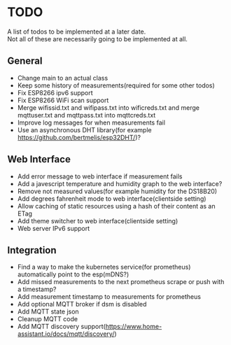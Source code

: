 # TODO
A list of todos to be implemented at a later date.  
Not all of these are necessarily going to be implemented at all.

## General
 * Change main to an actual class
 * Keep some history of measurements(required for some other todos)
 * Fix ESP8266 ipv6 support
 * Fix ESP8266 WiFi scan support
 * Merge wifissid.txt and wifipass.txt into wificreds.txt and merge mqttuser.txt and mqttpass.txt into mqttcreds.txt
 * Improve log messages for when measurements fail
 * Use an asynchronous DHT library(for example https://github.com/bertmelis/esp32DHT/)?

## Web Interface
 * Add error message to web interface if measurement fails
 * Add a javescript temperature and humidity graph to the web interface?
 * Remove not measured values(for example humidity for the DS18B20)
 * Add degrees fahrenheit mode to web interface(clientside setting)
 * Allow caching of static resources using a hash of their content as an ETag
 * Add theme switcher to web interface(clientside setting)
 * Web server IPv6 support

## Integration
 * Find a way to make the kubernetes service(for prometheus) automatically point to the esp(mDNS?)
 * Add missed measurements to the next prometheus scrape or push with a timestamp?
 * Add measurement timestamp to measurements for prometheus
 * Add optional MQTT broker if dsm is disabled
 * Add MQTT state json
 * Cleanup MQTT code
 * Add MQTT discovery support(https://www.home-assistant.io/docs/mqtt/discovery/)
